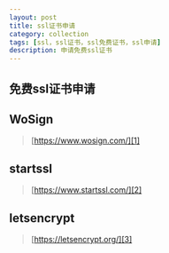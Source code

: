 ```yaml
---
layout: post
title: ssl证书申请
category: collection
tags: [ssl，ssl证书，ssl免费证书，ssl申请]
description: 申请免费ssl证书
---
```


## 免费ssl证书申请


## WoSign

> [https://www.wosign.com/][1]

## startssl

> [https://www.startssl.com/][2]

## letsencrypt

> [https://letsencrypt.org/][3]

  [1]: https://www.wosign.com/
  [2]: https://www.startssl.com/
  [3]: https://letsencrypt.org/